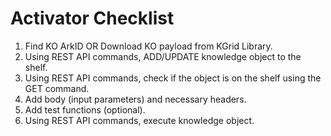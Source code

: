 # Activator Checklist

1. Find KO ArkID OR Download KO payload from KGrid Library.
2. Using REST API commands, ADD/UPDATE knowledge object to the shelf.
3. Using REST API commands, check if the object is on the shelf using the GET command.
4. Add body \(input parameters\) and necessary headers.
5. Add test functions \(optional\).
6. Using REST API commands, execute knowledge object.



